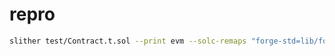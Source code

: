 # repro

```bash
slither test/Contract.t.sol --print evm --solc-remaps "forge-std=lib/forge-std/src" --filter-paths lib
```
